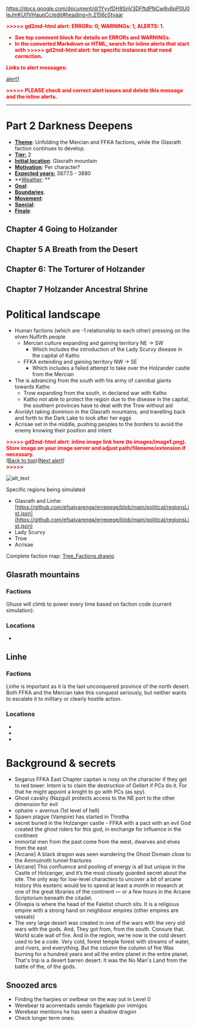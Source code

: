 https://docs.google.com/document/d/1YyyfDH8SnV3DFftdPNCw8v6pP0U0leJmKUI1VHaueCc/edit#heading=h.2156c0tyaar

<!-- Output copied to clipboard! -->

<!-----

You have some errors, warnings, or alerts. If you are using reckless mode, turn it off to see inline alerts.
* ERRORs: 0
* WARNINGs: 0
* ALERTS: 1

Conversion time: 1.623 seconds.


Using this Markdown file:

1. Paste this output into your source file.
2. See the notes and action items below regarding this conversion run.
3. Check the rendered output (headings, lists, code blocks, tables) for proper
   formatting and use a linkchecker before you publish this page.

Conversion notes:

* Docs to Markdown version 1.0β34
* Thu Mar 23 2023 02:45:00 GMT-0700 (PDT)
* Source doc: 2 Darkness Deepens
* This document has images: check for >>>>>  gd2md-html alert:  inline image link in generated source and store images to your server. NOTE: Images in exported zip file from Google Docs may not appear in  the same order as they do in your doc. Please check the images!


WARNING:
You have 3 H1 headings. You may want to use the "H1 -> H2" option to demote all headings by one level.

----->


<p style="color: red; font-weight: bold">>>>>>  gd2md-html alert:  ERRORs: 0; WARNINGs: 1; ALERTS: 1.</p>
<ul style="color: red; font-weight: bold"><li>See top comment block for details on ERRORs and WARNINGs. <li>In the converted Markdown or HTML, search for inline alerts that start with >>>>>  gd2md-html alert:  for specific instances that need correction.</ul>

<p style="color: red; font-weight: bold">Links to alert messages:</p><a href="#gdcalert1">alert1</a>

<p style="color: red; font-weight: bold">>>>>> PLEASE check and correct alert issues and delete this message and the inline alerts.<hr></p>



# Part 2 Darkness Deepens



* **<span style="text-decoration:underline;">Theme</span>**: Unfolding the Mercian and FFKA factions, while the Glasrath faction continues to develop.
* **<span style="text-decoration:underline;">Tier:</span>** 2
* **<span style="text-decoration:underline;">Initial location</span>**: Glasrath mountain
* **<span style="text-decoration:underline;">Motivation</span>**: Per character?
* **<span style="text-decoration:underline;">Expected years:</span>** 3877.5 - 3880
* **<span style="text-decoration:underline;">Weather</span>: **
* **<span style="text-decoration:underline;">Goal</span>**: 
* **<span style="text-decoration:underline;">Boundaries</span>**: 
* **<span style="text-decoration:underline;">Movement</span>**: 
* **<span style="text-decoration:underline;">Special</span>**:
* **<span style="text-decoration:underline;">Finale</span>**: 


## Chapter 4 Going to Holzander




## Chapter 5 A Breath from the Desert




## Chapter 6: The Torturer of Holzander




## Chapter 7 Holzander Ancestral Shrine


# Political landscape



* Human factions (which are -1 relationship to each other) pressing on the elven Nulfirth people
    * Mercian culture expanding and gaining territory NE -> SW
        * Which includes the introduction of the Lady Scurvy disease in the capital of Katho
    * FFKA extending and gaining territory NW -> SE
        * Which includes a failed attempt to take over the Holzander castle from the Mercian
* The  is advancing from the south with his army of cannibal giants towards Katho
    * Trow expanding from the south, in declared war with Katho
    * Katho not able to protect the region due to the disease in the capital, the southern provinces have to deal with the Trow without aid
* Aivridyt taking dominion in the Glasrath mountains, and travelling back and forth to the Dark Lake to look after her eggs
* Acrisae set in the middle, pushing peoples to the borders to avoid the enemy knowing their position and intent



<p id="gdcalert1" ><span style="color: red; font-weight: bold">>>>>>  gd2md-html alert: inline image link here (to images/image1.png). Store image on your image server and adjust path/filename/extension if necessary. </span><br>(<a href="#">Back to top</a>)(<a href="#gdcalert2">Next alert</a>)<br><span style="color: red; font-weight: bold">>>>>> </span></p>


![alt_text](images/image1.png "image_tooltip")


Specific regions being simulated



* Glasrath and Linhe: [https://github.com/efsalvarenga/errepege/blob/main/political/regionsList.json](https://github.com/efsalvarenga/errepege/blob/main/political/regionsList.json)
* Lady Scurvy
* Trow
* Acrisae

Complete faction map: [Tree_Factions.drawio](https://drive.google.com/open?id=19cb68DTmI8um_RwFo19xcw6NuK2l4Ns2&authuser=efsa%40bath.edu&usp=drive_fs)


## Glasrath mountains


### Factions

Ghuse will climb to power every time based on faction code (current simulation):





### Locations



* 


## Linhe


### Factions

Linhe is important as it is the last unconquered province of the north desert. Both FFKA and the Mercian take this conquest seriously, but neither wants to escalate it to military or clearly hostile action.


### Locations



* 
* 
* 


# Background & secrets



* Segarus FFKA East Chapter capitan is nosy on the character if they get to red tower: Intent is to claim the destruction of Gellert if PCs do it. For that he might appoint a knight to go with PCs (as spy).
* Ghost cavalry (Nazgul) protects access to the NE port to the other dimension for evil
* ophaire = avernus (1st level of hell)
* Spawn plague (Vampire) has started in Throtha
* secret buried in the Holzanger castle - FFKA with a pact with an evil God created the ghost riders for this god, in exchange for influence in the continent
* immortal men from the past come from the west, dwarves and elves from the east
* [Arcane] A black dragon was seen wandering the Ghost Domain close to the Ammuinoth tunnel fractures
* [Arcane] This confluence and pooling of energy is all but unique in the Castle of Holzanger, and it’s the most closely guarded secret about the site. The only way for low-level characters to uncover a bit of arcane history this esoteric would be to spend at least a month in research at one of the great libraries of the continent — or a few hours in the Arcane Scriptorium beneath the citadel.
* Olivepia is where the head of the Faletist church sits. It is a religious empire with a strong hand on neighbour empires (other empires are vassals)
* The very large desert was created in one of the wars with the very old wars with the gods. And, They got from, from the south. Consure that. World scale wall of fire. And in the region, we're now is the cold desert used to be a code. Very cold, forest temple forest with streams of water, and rivers, and everything. But the column the column of fire Was burning for a hundred years and all the entire planet in the entire planet. That's trip is a desert barren desert. It was the No Man's Land from the battle of the, of the gods.


## Snoozed arcs



* Finding the harpies or owlbear on the way out in Level 0
* Werebear tá acorrentado sendo flagelado por inimigos
* Werebear mentions he has seen a shadow dragon
* Check longer term ones: 